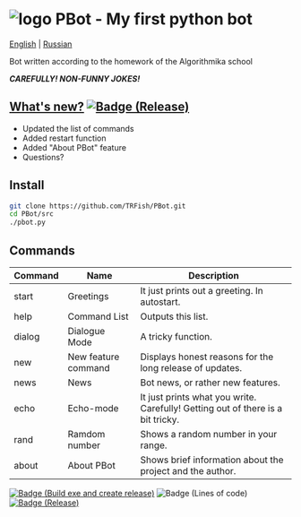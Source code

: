 # ![logo][] PBot - My first python bot

[English][] | [Russian][]

Bot written according to the homework of the Algorithmika school  

***CAREFULLY! NON-FUNNY JOKES!***

## [What's new?][News] [![Badge (Release)]](https://github.com/TRFish/PBot/releases/latest)
- Updated the list of commands
- Added restart function
- Added "About PBot" feature
- Questions?

## Install

```sh
git clone https://github.com/TRFish/PBot.git
cd PBot/src
./pbot.py
```

## Commands

| Command | Name                       | Description                                                                        |
| ------- | -------------------------- | ---------------------------------------------------------------------------------- |
| start   | Greetings                  | It just prints out a greeting. In autostart.                                       |
| help    | Command List               | Outputs this list.                                                                 |
| dialog  | Dialogue Mode              | A tricky function.                                                                 |
| new     | New feature command        | Displays honest reasons for the long release of updates.                           |
| news    | News                       | Bot news, or rather new features.                                                  |
| echo    | Echo-mode                  | It just prints what you write. Carefully! Getting out of there is a bit tricky.    |
| rand    | Ramdom number              | Shows a random number in your range.                                               |
| about   | About PBot                 | Shows brief information about the project and the author.                          |

[![Badge (Build exe and create release)]](https://github.com/TRFish/PBot/actions/workflows/build.yml)
![Badge (Lines of code)]
[![Badge (Release)]](https://github.com/TRFish/PBot/releases/latest)


[logo]: https://user-images.githubusercontent.com/58299554/176998836-6dcfa6c1-79ce-45b6-8299-76aebb6cb8b7.svg
[English]: README.md
[Russian]: README-ru_RU.md
[News]: https://github.com/TRFish/PBot/blob/main/new.md

[Badge (Build exe and create release)]: https://github.com/TRFish/PBot/actions/workflows/build.yml/badge.svg
[Badge (Release)]: https://img.shields.io/github/v/release/TRFish/PBot
[Badge (Lines of code)]: https://img.shields.io/tokei/lines/github.com/TRFish/PBot
